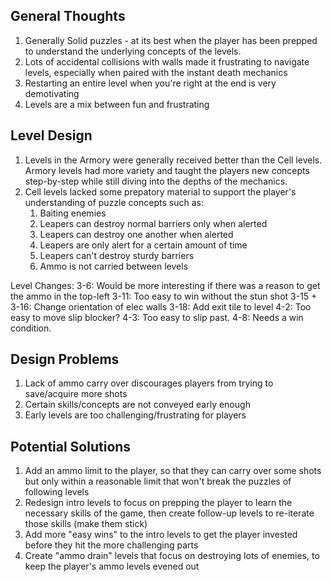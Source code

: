 ## General Thoughts

1. Generally Solid puzzles - at its best when the player has been prepped to understand the underlying concepts of the levels.
2. Lots of accidental collisions with walls made it frustrating to navigate levels, especially when paired with the instant death mechanics
3. Restarting an entire level when you're right at the end is very demotivating
4. Levels are a mix between fun and frustrating

## Level Design

1. Levels in the Armory were generally received better than the Cell levels. Armory levels had more variety and taught the players new concepts step-by-step while still diving into the depths of the mechanics.
2. Cell levels lacked some prepatory material to support the player's understanding of puzzle concepts such as:
   1. Baiting enemies
   2. Leapers can destroy normal barriers only when alerted
   3. Leapers can destroy one another when alerted
   4. Leapers are only alert for a certain amount of time
   5. Leapers can't destroy sturdy barriers
   6. Ammo is not carried between levels

Level Changes:
3-6: Would be more interesting if there was a reason to get the ammo in the top-left
3-11: Too easy to win without the stun shot
3-15 + 3-16: Change orientation of elec walls
3-18: Add exit tile to level
4-2: Too easy to move slip blocker?
4-3: Too easy to slip past.
4-8: Needs a win condition.
## Design Problems

1. Lack of ammo carry over discourages players from trying to save/acquire more shots
2. Certain skills/concepts are not conveyed early enough
3. Early levels are too challenging/frustrating for players

## Potential Solutions

1. Add an ammo limit to the player, so that they can carry over some shots but only within a reasonable limit that won't break the puzzles of following levels
2. Redesign intro levels to focus on prepping the player to learn the necessary skills of the game, then create follow-up levels to re-iterate those skills (make them stick)
3. Add more "easy wins" to the intro levels to get the player invested before they hit the more challenging parts
4. Create "ammo drain" levels that focus on destroying lots of enemies, to keep the player's ammo levels evened out
